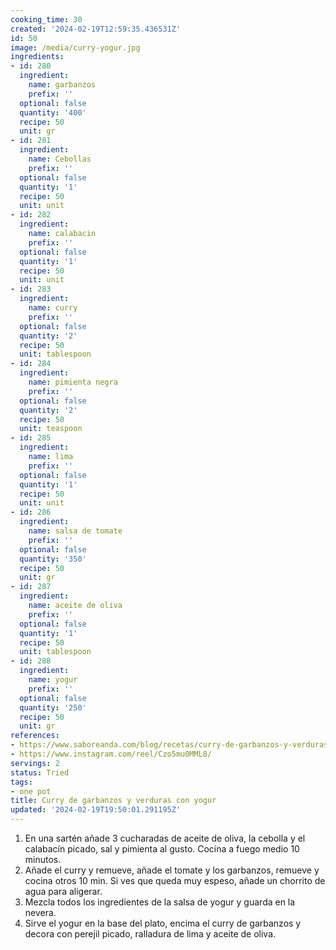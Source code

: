 ```yaml
---
cooking_time: 30
created: '2024-02-19T12:59:35.436531Z'
id: 50
image: /media/curry-yogur.jpg
ingredients:
- id: 280
  ingredient:
    name: garbanzos
    prefix: ''
  optional: false
  quantity: '400'
  recipe: 50
  unit: gr
- id: 281
  ingredient:
    name: Cebollas
    prefix: ''
  optional: false
  quantity: '1'
  recipe: 50
  unit: unit
- id: 282
  ingredient:
    name: calabacin
    prefix: ''
  optional: false
  quantity: '1'
  recipe: 50
  unit: unit
- id: 283
  ingredient:
    name: curry
    prefix: ''
  optional: false
  quantity: '2'
  recipe: 50
  unit: tablespoon
- id: 284
  ingredient:
    name: pimienta negra
    prefix: ''
  optional: false
  quantity: '2'
  recipe: 50
  unit: teaspoon
- id: 285
  ingredient:
    name: lima
    prefix: ''
  optional: false
  quantity: '1'
  recipe: 50
  unit: unit
- id: 286
  ingredient:
    name: salsa de tomate
    prefix: ''
  optional: false
  quantity: '350'
  recipe: 50
  unit: gr
- id: 287
  ingredient:
    name: aceite de oliva
    prefix: ''
  optional: false
  quantity: '1'
  recipe: 50
  unit: tablespoon
- id: 288
  ingredient:
    name: yogur
    prefix: ''
  optional: false
  quantity: '250'
  recipe: 50
  unit: gr
references:
- https://www.saboreanda.com/blog/recetas/curry-de-garbanzos-y-verduras-con-yogur
- https://www.instagram.com/reel/Czo5mu0MML8/
servings: 2
status: Tried
tags:
- one pot
title: Curry de garbanzos y verduras con yogur
updated: '2024-02-19T19:50:01.291195Z'
---
```

1. En una sartén añade 3 cucharadas de aceite de oliva, la cebolla y el calabacín picado, sal y pimienta al gusto. Cocina a fuego medio 10 minutos.
2. Añade el curry y remueve, añade el tomate y los garbanzos, remueve y cocina otros 10 min. Si ves que queda muy espeso, añade un chorrito de agua para aligerar.
3. Mezcla todos los ingredientes de la salsa de yogur y guarda en la nevera.
4. Sirve el yogur en la base del plato, encima el curry de garbanzos y decora con perejil picado, ralladura de lima y aceite de oliva.
